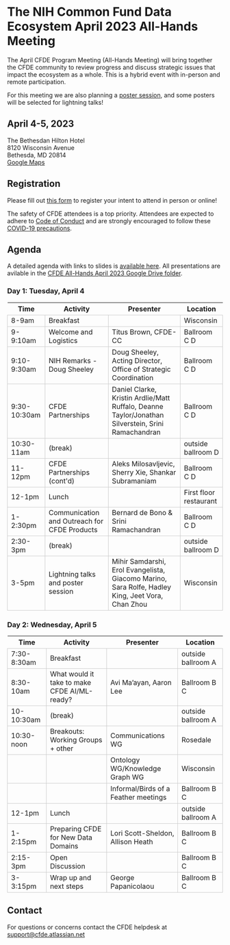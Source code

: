 # The NIH Common Fund Data Ecosystem April 2023 All-Hands Meeting

The April CFDE Program Meeting (All-Hands Meeting) will bring together the CFDE community to review progress and discuss strategic issues that impact the ecosystem as a whole. This is a hybrid event with in-person and remote participation.

For this meeting we are also planning a [poster session](https://nih-cfde.github.io/2023-april-all-hands-meeting/ABSTRACTS), and some
posters will be selected for lightning talks! 

## April 4-5, 2023

The Bethesdan Hilton Hotel <br/>
8120 Wisconsin Avenue <br/>
Bethesda, MD 20814 <br/>
[Google Maps](https://goo.gl/maps/bYKJiKZeGnmywWCm8)


## Registration

Please fill out [this form](https://forms.gle/G7SEEcJdjZozbUUg6) to
register your intent to attend in person or online!

The safety of CFDE attendees is a top priority. Attendees are expected to adhere to [Code of Conduct](https://nih-cfde.github.io/2023-april-all-hands-meeting/CODEOFCONDUCT/) and are strongly encouraged to follow these [COVID-19 precautions](https://nih-cfde.github.io/2023-april-all-hands-meeting/COVID/).

<!--

## Booking hotel rooms

Please use [this link](https://www.hilton.com/en/book/reservation/deeplink/?ctyhocn=WASBAUP&groupCode=CF4&arrivaldate=2023-04-03&departuredate=2023-04-06&cid=OM,WW,HILTONLINK,EN,DirectLink&fromId=HILTONLINKDIRECT) to book hotel rooms at the Bethesdan for the dates of the meeting. Booking deadline: February 24th, 2023.

-->

## Agenda 

A detailed agenda with links to slides is [available here](https://docs.google.com/document/d/129ykk3SXCUBQ_To2G07Scg1hOXOYH4qd/edit). All presentations are avilable in the [CFDE All-Hands April 2023 Google Drive folder](https://drive.google.com/drive/folders/1axSoVORpgKjNnWYF_gQngGml5ZDvZRAH?usp=sharing).

### Day 1: Tuesday, April 4

<google-sheets-html-origin><style type="text/css"><!--td {border: 1px solid #cccccc;}br {mso-data-placement:same-cell;}--></style>

Time | Activity | Presenter | Location
-- | -- | -- | --
8-9am | Breakfast |   | Wisconsin
9-9:10am | Welcome and Logistics | Titus Brown, CFDE-CC | Ballroom C D
9:10-9:30am | NIH Remarks - Doug Sheeley | Doug Sheeley, Acting Director, Office of Strategic Coordination | Ballroom C D
9:30-10:30am | CFDE Partnerships | Daniel Clarke, Kristin Ardlie/Matt Ruffalo, Deanne Taylor/Jonathan Silverstein, Srini Ramachandran | Ballroom C D
10:30-11am | (break) |   | outside ballroom D
11-12pm | CFDE Partnerships (cont'd) | Aleks Milosavljevic, Sherry Xie, Shankar Subramaniam | Ballroom C D
12-1pm | Lunch |   | First floor restaurant
1-2:30pm | Communication and Outreach for CFDE Products | Bernard de Bono & Srini Ramachandran | Ballroom C D
2:30-3pm | (break) |   | outside ballroom D
3-5pm | Lightning talks and poster session | Mihir Samdarshi, Erol Evangelista, Giacomo Marino, Sara Rolfe, Hadley King, Jeet Vora, Chan Zhou | Wisconsin

### Day 2: Wednesday, April 5

<google-sheets-html-origin><style type="text/css"><!--td {border: 1px solid #cccccc;}br {mso-data-placement:same-cell;}--></style>

Time | Activity | Presenter | Location
-- | -- | -- | --
7:30-8:30am | Breakfast |   | outside ballroom A
8:30-10am | What would it take to make CFDE AI/ML-ready? | Avi Ma’ayan, Aaron Lee | Ballroom B C 
10-10:30am | (break) |   | outside ballroom A
10:30-noon | Breakouts: Working Groups + other | Communications WG | Rosedale
  |   | Ontology WG/Knowledge Graph WG | Wisconsin
  |   | Informal/Birds of a Feather meetings | Ballroom B C 
12-1pm | Lunch |   | outside ballroom A
1-2:15pm | Preparing CFDE for New Data Domains | Lori Scott-Sheldon, Allison Heath | Ballroom B C 
2:15-3pm | Open Discussion |   | Ballroom B C 
3-3:15pm | Wrap up and next steps | George Papanicolaou | Ballroom B C 


## Contact

For questions or concerns contact the CFDE helpdesk at [support@cfde.atlassian.net](mailto:support@cfde.atlassian.net)
